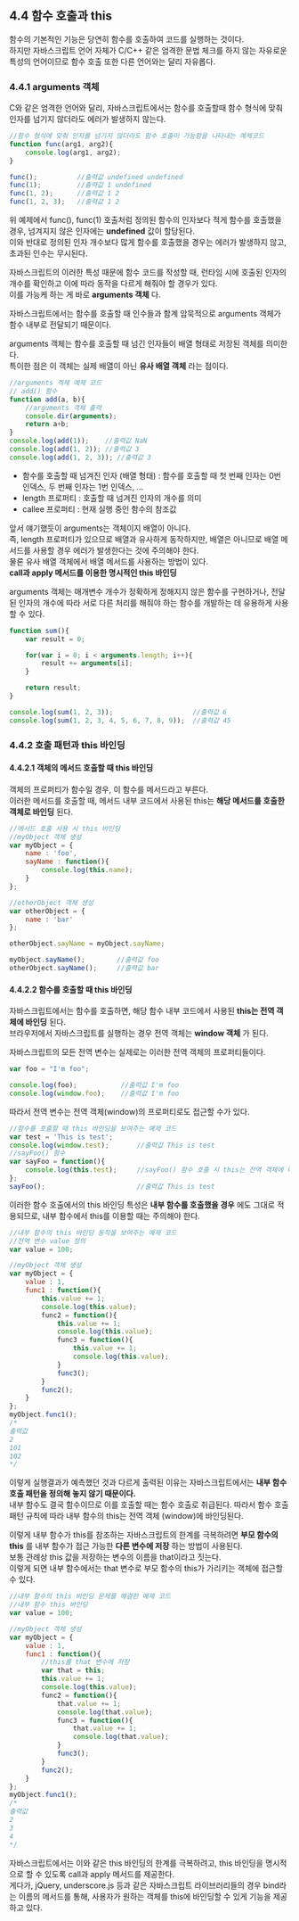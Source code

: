 ## 4.4 함수 호출과 this

함수의 기본적인 기능은 당연히 함수를 호출하여 코드를 실행하는 것이다.  
하지만 자바스크립트 언어 자체가 C/C++ 같은 엄격한 문법 체크를 하지 않는 자유로운 특성의 언어이므로 함수 호출 또한 다른 언어와는 달리 자유롭다.  

### 4.4.1 arguments 객체
C와 같은 엄격한 언어와 달리, 자바스크립트에서는 함수를 호출할때 함수 형식에 맞춰 인자를 넘기지 않더라도 에러가 발생하지 않는다.
```js
//함수 형식에 맞춰 인자를 넘기지 않더라도 함수 호출이 가능함을 나타내는 예제코드
function func(arg1, arg2){
    console.log(arg1, arg2);
}

func();          //출력값 undefined undefined
func(1);         //출력값 1 undefined
func(1, 2);      //출력값 1 2
func(1, 2, 3);   //출력값 1 2
```
위 예제에서 func(), func(1) 호출처럼 정의된 함수의 인자보다 적게 함수를 호출했을 경우, 넘겨지지 않은 인자에는 **undefined** 값이 할당된다.  
이와 반대로 정의된 인자 개수보다 많게 함수를 호출했을 경우는 에러가 발생하지 않고,  
초과된 인수는 무시된다.

자바스크립트의 이러한 특성 때문에 함수 코드를 작성할 때, 런타임 시에 호출된 인자의 개수를 확인하고 이에 따라 동작을 다르게 해줘야 할 경우가 있다.  
이를 가능케 하는 게 바로 **arguments 객체** 다.  

자바스크립트에서는 함수를 호출할 때 인수들과 함계 암묵적으로 arguments 객체가 함수 내부로 전달되기 때문이다.  

arguments 객체는 함수를 호출할 때 넘긴 인자들이 배열 형태로 저장된 객체를 의미한다.  
특이한 점은 이 객체는 실제 배열이 아닌 **유사 배열 객체** 라는 점이다.

```js
//arguments 겍체 예제 코드
// add() 함수
function add(a, b){
    //arguments 객체 출력
    console.dir(arguments);
    return a+b;
}
console.log(add(1));    //출력값 NaN
console.log(add(1, 2)); //출력값 3
console.log(add(1, 2, 3)); //출력값 3
```
- 함수를 호출할 때 넘겨진 인자 (배열 형태) : 함수를 호출할 때 첫 번째 인자는 0번 인덱스, 두 번째 인자는 1번 인덱스, ...
- length 프로퍼티 : 호출할 때 넘겨진 인자의 개수를 의미
- callee 프로퍼티 : 현재 실행 중인 함수의 참조값

앞서 얘기했듯이 arguments는 객체이지 배열이 아니다.  
즉, length 프로퍼티가 있으므로 배열과 유사하게 동작하지만, 배열은 아니므로 배열 메서드를 사용할 경우 에러가 발생한다는 것에 주의해야 한다.  
물론 유사 배열 객체에서 배열 메서드를 사용하는 방법이 있다.  
**call과 apply 메서드를 이용한 명시적인 this 바인딩**

arguments 객체는 매개변수 개수가 정확하게 정해지지 않은 함수를 구현하거나, 전달된 인자의 개수에 따라 서로 다른 처리를 해줘야 하는 함수를 개발하는 데 유용하게 사용할 수 있다.
```js
function sum(){
    var result = 0;

    for(var i = 0; i < arguments.length; i++){
        result += arguments[i];
    }

    return result;
}

console.log(sum(1, 2, 3));                    //출력값 6
console.log(sum(1, 2, 3, 4, 5, 6, 7, 8, 9));  //출력값 45
```

### 4.4.2 호출 패턴과 this 바인딩
#### 4.4.2.1 객체의 메서드 호출할 때 this 바인딩
객체의 프로퍼티가 함수일 경우, 이 함수를 메서드라고 부른다.  
이러한 메서드를 호출할 때, 메서드 내부 코드에서 사용된 this는 **해당 메서드를 호출한 객체로 바인딩** 된다.
```js
//메서드 호출 사용 시 this 바인딩
//myObject 객체 생성
var myObject = {
    name : 'foo',
    sayName : function(){
        console.log(this.name);
    }
};

//otherObject 객체 생성
var otherObject = {
    name : 'bar'
};

otherObject.sayName = myObject.sayName;

myObject.sayName();        //출력값 foo
otherObject.sayName();     //출력값 bar
```
#### 4.4.2.2 함수를 호출할 때 this 바인딩
자바스크립트에서는 함수를 호출하면, 해당 함수 내부 코드에서 사용된 **this는 전역 객체에 바인딩** 된다.  
브라우저에서 자바스크립트를 실행하는 경우 전역 객체는 **window 객체** 가 된다.  

자바스크립트의 모든 전역 변수는 실제로는 이러한 전역 객체의 프로퍼티들이다.
```js
var foo = "I'm foo";

console.log(foo);           //출력값 I'm foo
console.log(window.foo);    //출력값 I'm foo
```
따라서 전역 변수는 전역 객체(window)의 프로퍼티로도 접근할 수가 있다.
```js
//함수를 호출할 때 this 바인딩을 보여주는 예제 코드
var test = 'This is test';
console.log(window.test);       //출력값 This is test
//sayFoo() 함수
var sayFoo = function(){
    console.log(this.test);     //sayFoo() 함수 호출 시 this는 전역 객체에 바인딩된다.
};
sayFoo();                       //출력값 This is test
```
이러한 함수 호출에서의 this 바인딩 특성은 **내부 함수를 호출했을 경우** 에도 그대로 적용되므로, 내부 함수에서 this를 이용할 때는 주의해야 한다.
```js
//내부 함수의 this 바인딩 동작을 보여주는 예제 코드
//전역 변수 value 정의
var value = 100;

//myObject 객체 생성
var myObject = {
    value : 1,
    func1 : function(){
        this.value += 1;
        console.log(this.value);
        func2 = function(){
            this.value += 1;
            console.log(this.value);
            func3 = function(){
                this.value += 1;
                console.log(this.value);
            }
            func3();
        }
        func2();
    }
};
myObject.func1();
/*
출력값
2
101
102
*/
```
이렇게 실행결과가 예측했던 것과 다르게 출력된 이유는 자바스크립트에서는 **내부 함수 호출 패턴을 정의해 놓지 않기 때문이다.**  
내부 함수도 결국 함수이므로 이를 호출할 때는 함수 호출로 취급된다. 따라서 함수 호출 패턴 규칙에 따라 내부 함수의 this는 전역 객체 (window)에 바인딩된다.  

이렇게 내부 함수가 this를 참조하는 자바스크립트의 한계를 극복하려면 **부모 함수의 this** 를 내부 함수가 접근 가능한 **다른 변수에 저장** 하는 방법이 사용된다.  
보통 관례상 this 값을 저장하는 변수의 이름을 that이라고 짓는다.  
이렇게 되면 내부 함수에서는 that 변수로 부모 함수의 this가 가리키는 객체에 접근할 수 있다.
```js
//내부 함수의 this 바인딩 문제를 해결한 예제 코드
//내부 함수 this 바인딩
var value = 100;

//myObject 객체 생성
var myObject = {
    value : 1,
    func1 : function(){
        //this를 that 변수에 저장
        var that = this;
        this.value += 1;
        console.log(this.value);
        func2 = function(){
            that.value += 1;
            console.log(that.value);
            func3 = function(){
                that.value += 1;
                console.log(that.value);
            }
            func3();
        }
        func2();
    }
};
myObject.func1();
/*
출력값
2
3
4
*/
```
자바스크립트에서는 이와 같은 this 바인딩의 한계를 극복하려고, this 바인딩을 명시적으로 할 수 있도록 call과 apply 메서드를 제공한다.  
게다가, jQuery, underscore.js 등과 같은 자바스크립트 라이브러리들의 경우 bind라는 이름의 메서드를 통해, 사용자가 원하는 객체를 this에 바인딩할 수 있게 기능을 제공하고 있다.

